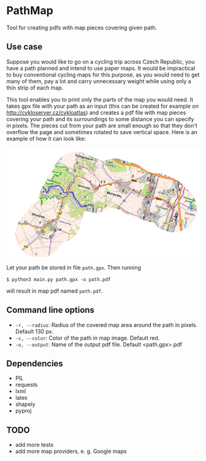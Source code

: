 PathMap
=======

Tool for creating pdfs with map pieces covering given path.

Use case
--------

Suppose you would like to go on a cycling trip across Czech Republic, you have
a path planned and intend to use paper maps. It would be impractical to buy
conventional cycling maps for this purpose, as you would need to get many of
them, pay a lot and carry unnecessary weight while using only a thin strip of
each map.

This tool enables you to print only the parts of the map you would need. It
takes gpx file with your path as an input (this can be created for example on
http://cykloserver.cz/cykloatlas) and creates a pdf file with map pieces
covering your path and its surroundings to some distance you can specify in
pixels. The pieces cut from your path are small enough so that they don't
overflow the page and sometimes rotated to save vertical space. Here is an
example of how it can look like:

![Map piece](example.png)

Let your path be stored in file `path.gpx`. Then running
```
$ python3 main.py path.gpx -o path.pdf
```
will result in map pdf named `path.pdf`.

Command line options
--------------------

* `-r, --radius`: Radius of the covered map area around the path in pixels.
  Default 130 px.
* `-c, --color`: Color of the path in map image. Default red.
* `-o, --output`: Name of the output pdf file. Default <path.gpx>.pdf

Dependencies
------------
* PIL
* requests
* lxml
* latex
* shapely
* pyproj

TODO
----

* add more tests
* add more map providers, e. g. Google maps
